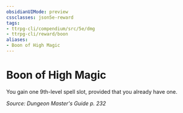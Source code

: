 ```yaml
---
obsidianUIMode: preview
cssclasses: json5e-reward
tags:
- ttrpg-cli/compendium/src/5e/dmg
- ttrpg-cli/reward/boon
aliases:
- Boon of High Magic
---
```

# Boon of High Magic

You gain one 9th-level spell slot, provided that you already have one.

*Source: Dungeon Master's Guide p. 232*